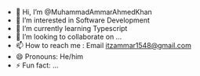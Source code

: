 - 👋 Hi, I’m @MuhammadAmmarAhmedKhan
- 👀 I’m interested in Software Development
- 🌱 I’m currently learning Typescript
- 💞️ I’m looking to collaborate on ...
- 📫 How to reach me : Email itzammar1548@gmail.com
- 😄 Pronouns: He/him
- ⚡ Fun fact: ...

<!---
MuhammadAmmarAhmedKhan/MuhammadAmmarAhmedKhan is a ✨ special ✨ repository because its `README.md` (this file) appears on your GitHub profile.
You can click the Preview link to take a look at your changes.
--->
